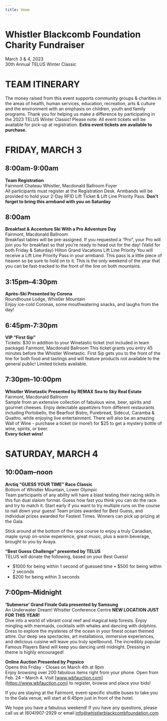 ```yaml
---
title: Home
---
```


# Whistler Blackcomb Foundation Charity Fundraiser  
March 3 & 4, 2023  
30th Annual TELUS Winter Classic  


# TEAM ITINERARY

The money raised from this event supports community groups & charities in the areas of health, human services, education, recreation, arts & culture and the environment with an emphasis on children, youth and family programs. Thank you for helping us make a difference by participating in the 2023 TELUS Winter Classic!
Please note: All event tickets will be available for pick-up at registration. **Extra event tickets are available to purchase.**

# FRIDAY, MARCH 3
## 8:00am-9:00am
**Team Registration**  
Fairmont Chateau Whistler, Macdonald Ballroom Foyer  
All participants must register at the Registration Desk. Armbands will be provided to hold your 2-Day RFID Lift Ticket & Lift Line Priority Pass.
**Don’t forget to bring this armband with you on Saturday**

## 8:00am
**Breakfast & Accenture Ski With a Pro Adventure Day**  
Fairmont, Macdonald Ballroom  
Breakfast tables will be pre-assigned. If you requested a “Pro”, your Pro will join you for breakfast so that you’re ready to head out for the day!
(Valid for both Friday & Saturday)
Hilton Grand Vacations Lift Line Priority
You will receive a Lift Line Priority Pass in your armband. This pass is a little piece of heaven so be sure to hold on to it. This is the only weekend of the year that you can be fast-tracked to the front of the line on both mountains.

## 3:15pm–4:30pm
**Après-Ski Presented by Corona**  
Roundhouse Lodge, Whistler Mountain  
Enjoy ice-cold Coronas, some mouthwatering snacks, and laughs from the day!  

## 6:45pm-7:30pm
**VIP “First Sip”**  
Tickets: $30 in addition to your Winetastic ticket (not included in team package) Fairmont, Macdonald Ballroom
This ticket grants you entry 45 minutes before the Whistler Winetastic. First Sip gets you to the front of the line for both food and tastings and will feature products not available to the general public! Limited tickets available.

## 7:30pm–10:00pm
**Whistler Winetastic Presented by REMAX Sea to Sky Real Estate**  
Fairmont, Macdonald Ballroom  
Sample from an extensive collection of fabulous wine, beer, spirits and gourmet cheeses. Enjoy delectable appetizers from different restaurants including Portobello, the Bearfoot Bistro, Purebread, Sidecut, Caramba & Quattro, while enjoying live entertainment. There will also be an amazing Wall of Wine - purchase a ticket (or more!) for $25 to get a mystery bottle of wine, spirits, or beer.  
**Every ticket wins!**

# SATURDAY, MARCH 4

## 10:00am–noon
**Arctiq “GUESS YOUR TIME” Race Classic**  
Bottom of Whistler Mountain, Lower Olympic  
Team participants of any ability will have a blast testing their racing skills in this fun dual slalom format. Guess how fast you think you can do the race and try to match it. Start early if you want to try multiple runs on the course to nail down your guess! Team prizes awarded for Best Guess, and individual prizes awarded for Fastest Times. Winners can pick up prizing at the Gala.  

Stick around at the bottom of the race course to enjoy a truly Canadian, maple syrup on-snow experience, great music, plus a warm beverage, brought to you by Avaya.  

**“Best Guess Challenge” presented by TELUS**  
TELUS will donate the following, based on your Best Guess!
* $1000 for being within 1 second of guessed time • $500 for being within 2 seconds
* $200 for being within 3 seconds


## 7:00pm–Midnight
**‘Submerse’ Grand Finale Gala presented by Samsung**  
An Underwater Dream! Whistler Conference Centre **NEW LOCATION JUST FOR THIS YEAR!**  
Dive into a world of vibrant coral reef and magical kelp forests. Enjoy mingling with mermaids, cocktails with whales and dancing with dolphins. Dress to explore the mysteries of the ocean in your finest ocean themed attire. Our deep sea spectacles, art installations, immersive experiences, and delicious cuisine will leave you truly spellbound. The incredibly popular Famous Players Band will keep you dancing until midnight. Dressing in theme is highly encouraged!

**Online Auction Presented by Pepsico**  
Opens this Friday - Closes on March 4th at 9pm  
Enjoy browsing over 200 fabulous items right from your phone. Open from
Feb. 24 – March 4. Visit [www.wbfauction.com](https://www.wbfauction.com) to register, browse and place your bids!


If you are staying at the Fairmont, event-specific shuttle buses to take you to the Gala venue, will start at 6:45pm just in front of the hotel.


We hope you have a fabulous weekend! If you have any questions, please call us at (604)907-2929 or email <info@whistlerblackcombfoundation.com>


